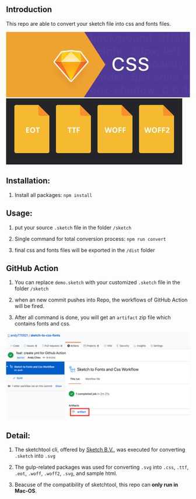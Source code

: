 
## Introduction 

This repo are able to convert your sketch file into css and fonts files.

![image](https://github.com/andy770921/sketch-to-css-fonts/blob/master/readme-Imgs/pic1.png)
![image](https://github.com/andy770921/sketch-to-css-fonts/blob/master/readme-Imgs/pic2.png)

## Installation:

1. Install all packages:
   `npm install`

## Usage:

1. put your source `.sketch` file in the folder `/sketch`

2. Single command for total conversion process:
   `npm run convert`

3. final css and fonts files will be exported in the `/dist` folder   

## GitHub Action

1. You can replace `demo.sketch` with your customized `.sketch` file in the folder `/sketch`

2. when an new commit pushes into Repo, the workflows of GitHub Action will be fired.

3. After all command is done, you will get an `artifact` zip file which contains fonts and css.

![image](https://github.com/andy770921/sketch-to-css-fonts/blob/master/readme-Imgs/pic3.png)

## Detail:

1. The sketchtool cli, offered by [Sketch B.V.](https://developer.sketch.com/cli/), was executed for converting `.sketch` into `.svg`

2. The gulp-related packages was used for converting `.svg` into `.css`, `.ttf`, `.eot`, `.woff`, `.woff2`, `.svg`, and sample html.

3. Beacuse of the compatibility of sketchtool, this repo can **only run in Mac-OS**.



